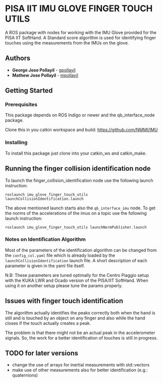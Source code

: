 # PISA IIT IMU GLOVE FINGER TOUCH UTILS

A ROS package with nodes for working with the IMU Glove provided for the PISA IIT SoftHand. A Standard score algorithm is used for identifying finger touches using the measurements from the IMUs on the glove.

## Authors

* **George Jose Pollayil** - [gpollayil](https://github.com/gpollayil)
* **Mathew Jose Pollayil** - [mpollayil](https://github.com/mpollayil)

## Getting Started

### Prerequisites

This package depends on ROS Indigo or newer and the qb_interface_node package. 

Clone this in you catkin workspace and build:
https://github.com/NMMI/IMU

### Installing

To install this package just clone into your catkin_ws and catkin_make.

## Running the finger collision identification node

To launch the finger_collision_identification node use the following launch instruction:

```
roslaunch imu_glove_finger_touch_utils launchCollisionIdentification.launch
```

The above mentioned launch starts also the `qb_interface_imu` node.
To get the norms of the accelerations of the imus on a topic use the following launch instruction:

```
roslaunch imu_glove_finger_touch_utils launchNormPublisher.launch
```

### Notes on Identification Algorithm

Most of the parameters of the identification algorithm can be changed from the `config_col.yaml` file which is already loaded by the `launchCollisionIdentification` launch file. A short description of each parameter is given in the yaml file itself.

N.B: These parameters are tuned optimally for the Centro Piaggio setup with the KUKA LWR and Ocado version of the PISA/IIT SoftHand. When using it on another setup please tune the params properly.

## Issues with finger touch identification

The algorithm actually identifies the peaks correctly both when the hand is still and is touched by an object on any finger and also while the hand closes if the touch actually creates a peak. 

The problem is that there might not be an actual peak in the accelerometer signals. So, the work for a better identification of touches is still in progress.

## TODO for later versions

- change the use of arrays for inertial measurements with std::vectors
- make use of other measurements also for better identification (e.g.: quaternions)